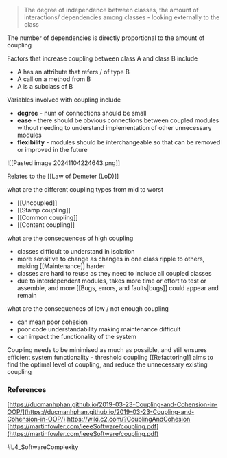 > The degree of independence between classes, the amount of interactions/ dependencies among classes - looking externally to the class

The number of dependencies is directly proportional to the amount of coupling

Factors that increase coupling between class A and class B include
- A has an attribute that refers / of type B
- A call on a method from B
- A is a subclass of B

Variables involved with coupling include 
- **degree** - num of connections should be small
- **ease** - there should be obvious connections between coupled modules without needing to understand implementation of other unnecessary modules
- **flexibility** - modules should be interchangeable so that can be removed or improved in the future

![[Pasted image 20241104224643.png]]

Relates to the [[Law of Demeter (LoD)]]

what are the different coupling types from mid to worst
- [[Uncoupled]]
- [[Stamp coupling]]
- [[Common coupling]]
- [[Content coupling]]

what are the consequences of high coupling
- classes difficult to understand in isolation
- more sensitive to change as changes in one class ripple to others, making [[Maintenance]] harder 
- classes are hard to reuse as they need to include all coupled classes
- due to interdependent modules, takes more time or effort to test or assemble, and more [[Bugs, errors, and faults|bugs]] could appear and remain

what are the consequences of low / not enough coupling
- can mean poor cohesion
- poor code understandability making maintenance difficult
- can impact the functionality of the system

Coupling needs to be minimised as much as possible, and still ensures efficient system functionality -  threshold coupling
[[Refactoring]] aims to find the optimal level of coupling, and reduce the unnecessary existing coupling 

### References
[https://ducmanhphan.github.io/2019-03-23-Coupling-and-Cohension-in-OOP/](https://ducmanhphan.github.io/2019-03-23-Coupling-and-Cohension-in-OOP/)
https://wiki.c2.com/?CouplingAndCohesion
[https://martinfowler.com/ieeeSoftware/coupling.pdf](https://martinfowler.com/ieeeSoftware/coupling.pdf)


#L4_SoftwareComplexity 